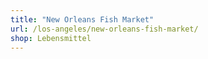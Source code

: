 ```yaml
---
title: "New Orleans Fish Market"
url: /los-angeles/new-orleans-fish-market/
shop: Lebensmittel
---
```

